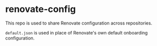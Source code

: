 # renovate-config

This repo is used to share Renovate configuration across repositories.

`default.json` is used in place of Renovate's own default onboarding configuration.
